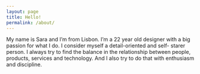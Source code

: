 ```yaml
---
layout: page
title: Hello!
permalink: /about/
---
```


My name is Sara and I’m from Lisbon. I’m a 22 year old designer with a big passion for what I do. I consider myself a detail-oriented and self- starer person. I always try to find the balance in the relationship between people, products, services and technology. And I also try to do that with enthusiasm and discipline.